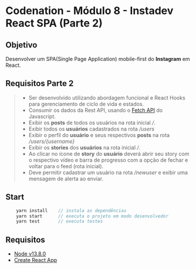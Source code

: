 # Codenation - Módulo 8 - Instadev React SPA (Parte 2)

## Objetivo
Desenvolver um SPA(Single Page Application) mobile-first do **Instagram** em React.

## Requisitos Parte 2

> * Ser desenvolvido utilizando abordagem funcional e React Hooks para gerenciamento de ciclo de vida e estados.
> * Consumir os dados da Rest API, usando o [Fetch API](https://developer.mozilla.org/pt-BR/docs/Web/API/Fetch_API/Using_Fetch) do Javascript.
> * Exibir os **posts** de todos os usuários na rota inicial */*. 
> * Exibir todos os **usuários** cadastrados na rota */users*
> * Exibir o perfil do **usuário** e seus respectivos **posts** na rota */users/{username}*
> * Exibir os **stories** dos **usuários** na rota inicial */*. 
> * Ao clicar no ícone de **story** do **usuário** deverá abrir seu story com o respectivo vídeo e barra de progresso com a opção de fechar e voltar para o feed (rota inicial).
> * Deve permitir cadastrar um usuário na rota */newuser* e exibir uma mensagem de alerta ao enviar.

## Start

```js
    yarn install    // instala as dependências
    yarn start      // executa o projeto em modo desenvolvedor
    yarn test       // executa testes
```

## Requisitos
- [Node v13.8.0](https://nodejs.org/en/)
- [Create React App](https://github.com/facebook/create-react-app)
